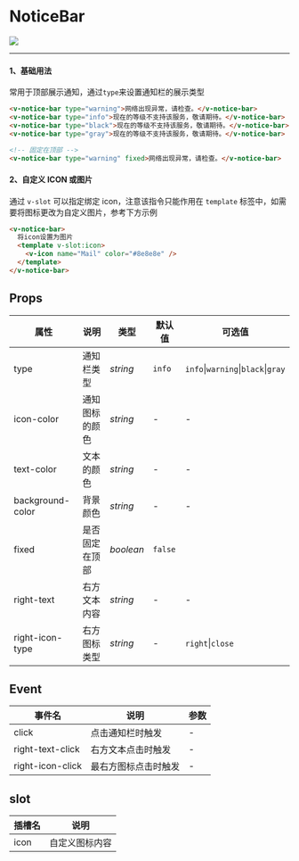 # NoticeBar

![](https://img.shields.io/badge/coverage-93.33%25-green)

---

#### 1、基础用法

常用于顶部展示通知，通过`type`来设置通知栏的展示类型

```html
<v-notice-bar type="warning">网络出现异常，请检查。</v-notice-bar>
<v-notice-bar type="info">现在的等级不支持该服务，敬请期待。</v-notice-bar>
<v-notice-bar type="black">现在的等级不支持该服务，敬请期待。</v-notice-bar>
<v-notice-bar type="gray">现在的等级不支持该服务，敬请期待。</v-notice-bar>

<!-- 固定在顶部 -->
<v-notice-bar type="warning" fixed>网络出现异常，请检查。</v-notice-bar>
```

#### 2、自定义 ICON 或图片

通过 `v-slot` 可以指定绑定 icon，注意该指令只能作用在 `template` 标签中，如需要将图标更改为自定义图片，参考下方示例

```html
<v-notice-bar>
  将icon设置为图片
  <template v-slot:icon>
    <v-icon name="Mail" color="#8e8e8e" />
  </template>
</v-notice-bar>
```

## Props

| 属性             | 说明           | 类型      | 默认值  | 可选值                                         |
| ---------------- | -------------- | --------- | ------- | ---------------------------------------------- |
| type             | 通知栏类型     | _string_  | `info`  | `info`&#124;`warning`&#124;`black`&#124;`gray` |
| icon-color       | 通知图标的颜色 | _string_  | -       | -                                              |
| text-color       | 文本的颜色     | _string_  | -       | -                                              |
| background-color | 背景颜色       | _string_  | -       | -                                              |
| fixed            | 是否固定在顶部 | _boolean_ | `false` |                                                |
| right-text       | 右方文本内容   | _string_  | -       | -                                              |
| right-icon-type  | 右方图标类型   | _string_  | -       | `right`&#124;`close`                           |

## Event

| 事件名           | 说明                 | 参数 |
| ---------------- | -------------------- | ---- |
| click            | 点击通知栏时触发     | -    |
| right-text-click | 右方文本点击时触发   | -    |
| right-icon-click | 最右方图标点击时触发 | -    |

## slot

| 插槽名 | 说明           |
| ------ | -------------- |
| icon   | 自定义图标内容 |
